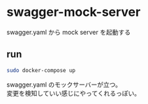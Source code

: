 # swagger-mock-server

swagger.yaml から mock server を起動する

## run

```bash
sudo docker-compose up
```

swagger.yaml のモックサーバーが立つ。  
変更を検知していい感じにやってくれるっぽい。  
